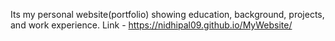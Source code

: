 Its my personal website(portfolio) showing education, background, projects, and work experience. 
Link - https://nidhipal09.github.io/MyWebsite/

